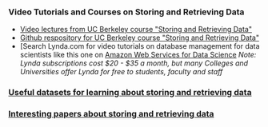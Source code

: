 ### Video Tutorials and Courses on Storing and Retrieving Data
- [Video lectures from UC Berkeley course "Storing and Retrieving Data"](http://kevincrook.com/ucb/ucb.html)
- [Github respository for UC Berkeley course "Storing and Retrieving Data"](https://github.com/UC-Berkeley-I-School/w205-spring-17-labs-exercises)
- [Search Lynda.com for video tutorials on database management for data scientists like this one on [Amazon Web Services for Data Science](https://www.lynda.com/Amazon-Web-Services-tutorials/Amazon-Web-Services-Data-Science/471661-2.html)
 _Note: Lynda subscriptions cost $20 - $35 a month, but many Colleges and Universities offer Lynda for free to students, faculty and staff_

### [Useful datasets for learning about storing and retrieving data](https://github.com/UC-Berkeley-I-School/w205-spring-17-labs-exercises/blob/master/useful-datasets.md)

### [Interesting papers about storing and retrieving data](https://github.com/jarikoi/interesting-papers)
